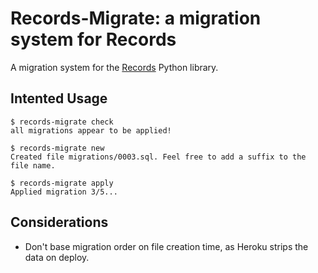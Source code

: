 # Records-Migrate: a migration system for Records

A migration system for the [Records](https://github.com/kennethreitz/records) Python library.

## Intented Usage

    $ records-migrate check
    all migrations appear to be applied!

    $ records-migrate new
    Created file migrations/0003.sql. Feel free to add a suffix to the file name.

    $ records-migrate apply
    Applied migration 3/5...

## Considerations

- Don't base migration order on file creation time, as Heroku strips the data on deploy.
